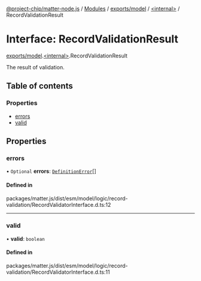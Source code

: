 [@project-chip/matter-node.js](../README.md) / [Modules](../modules.md) / [exports/model](../modules/exports_model.md) / [\<internal\>](../modules/exports_model._internal_.md) / RecordValidationResult

# Interface: RecordValidationResult

[exports/model](../modules/exports_model.md).[\<internal\>](../modules/exports_model._internal_.md).RecordValidationResult

The result of validation.

## Table of contents

### Properties

- [errors](exports_model._internal_.RecordValidationResult.md#errors)
- [valid](exports_model._internal_.RecordValidationResult.md#valid)

## Properties

### errors

• `Optional` **errors**: [`DefinitionError`](../modules/exports_model.md#definitionerror)[]

#### Defined in

packages/matter.js/dist/esm/model/logic/record-validation/RecordValidatorInterface.d.ts:12

___

### valid

• **valid**: `boolean`

#### Defined in

packages/matter.js/dist/esm/model/logic/record-validation/RecordValidatorInterface.d.ts:11
